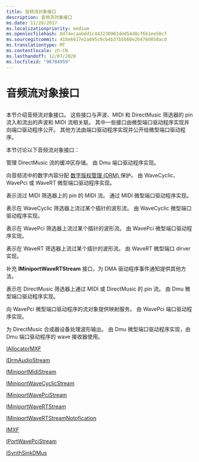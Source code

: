 ```yaml
---
title: 音频流对象接口
description: 音频流对象接口
ms.date: 11/28/2017
ms.localizationpriority: medium
ms.openlocfilehash: 8d74ecaabdd1c443230901ddd54d0cf6b1ee50cf
ms.sourcegitcommit: 418e6617e2a695c9cb4b37b5b60e264760858acd
ms.translationtype: MT
ms.contentlocale: zh-CN
ms.lasthandoff: 12/07/2020
ms.locfileid: "96784959"
---
```

# <a name="audio-stream-object-interfaces"></a>音频流对象接口


## <span id="ddk_audio_stream_object_interfaces_ks"></span><span id="DDK_AUDIO_STREAM_OBJECT_INTERFACES_KS"></span>


本节介绍音频流对象接口。 这些接口与声波、MIDI 和 DirectMusic 筛选器的 pin 流入和流出的声波和 MIDI 流相关联。 其中一些接口由微型端口驱动程序实现并向端口驱动程序公开。 其他方法由端口驱动程序实现并公开给微型端口驱动程序。

本节讨论以下音频流对象接口：

管理 DirectMusic 流的缓冲区存储。 由 Dmu 端口驱动程序实现。

向音频流中的数字内容分配 [数字版权管理 (DRM) ](./digital-rights-management.md) 保护。 由 WaveCyclic、WavePci 或 WaveRT 微型端口驱动程序实现。

表示流过 MIDI 筛选器上的 pin 的 MIDI 流。 通过 MIDI 微型端口驱动程序实现。

表示在 WaveCyclic 筛选器上流过某个插针的波形流。 由 WaveCyclic 微型端口驱动程序实现。

表示在 WavePci 筛选器上流过某个插针的波形流。 由 WavePci 微型端口驱动程序实现。

表示在 WaveRT 筛选器上流过某个插针的波形流。 由 WaveRT 微型端口 dirver 实现。

补充 **IMiniportWaveRTStream** 接口，为 DMA 驱动程序事件通知提供其他方法。

表示在 DirectMusic 筛选器上通过 MIDI 或 DirectMusic 的 pin 流。 由 Dmu 微型端口驱动程序实现。

向 WavePci 微型端口驱动程序的流对象提供映射服务。 由 WavePci 端口驱动程序实现。

为 DirectMusic 合成器设备处理波形输出。 由 Dmu 微型端口驱动程序实现，由 Dmu 端口驱动程序的 wave 接收器使用。

[IAllocatorMXF](/windows-hardware/drivers/ddi/dmusicks/nn-dmusicks-iallocatormxf)

[IDrmAudioStream](/windows-hardware/drivers/ddi/drmk/nn-drmk-idrmaudiostream)

[IMiniportMidiStream](/windows-hardware/drivers/ddi/portcls/nn-portcls-iminiportmidistream)

[IMiniportWaveCyclicStream](/windows-hardware/drivers/ddi/portcls/nn-portcls-iminiportwavecyclicstream)

[IMiniportWavePciStream](/windows-hardware/drivers/ddi/portcls/nn-portcls-iminiportwavepcistream)

[IMiniportWaveRTStream](/windows-hardware/drivers/ddi/portcls/nn-portcls-iminiportwavertstream)

[IMiniportWaveRTStreamNotofication](/windows-hardware/drivers/ddi/portcls/nn-portcls-iminiportwavertstreamnotification)

[IMXF](/windows-hardware/drivers/ddi/dmusicks/nn-dmusicks-imxf)

[IPortWavePciStream](/windows-hardware/drivers/ddi/portcls/nn-portcls-iportwavepcistream)

[ISynthSinkDMus](/windows-hardware/drivers/ddi/dmusicks/nn-dmusicks-isynthsinkdmus)

 

